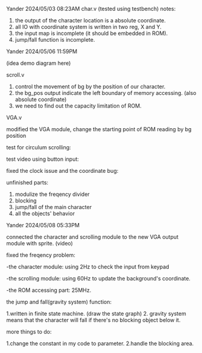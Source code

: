 Yander 2024/05/03 08:23AM
char.v (tested using testbench)
notes: 
  1. the output of the character location is a absolute coordinate.
  2. all IO with coordinate system is written in two reg, X and Y.
  3. the input map is incomplete (it should be embedded in ROM).
  4. jump/fall function is incomplete.

Yander 2024/05/06 11:59PM

(idea demo diagram here)

scroll.v

  1. control the movement of bg by the position of our character.
  2. the bg_pos output indicate the left boundary of memory accessing. (also absolute coordinate)
  3. we need to find out the capacity limitation of ROM. 

VGA.v

modified the VGA module, change the starting point of ROM reading by bg position

test for circulum scrolling:

test video using button input:

fixed the clock issue and the coordinate bug:

unfinished parts:
  1. modulize the freqency divider
  2. blocking
  3. jump/fall of the main character
  4. all the objects' behavior

Yander 2024/05/08 05:33PM

connected the character and scrolling module to the new VGA output module with sprite.
(video)

fixed the freqency problem:

  -the character module: using 2Hz to check the input from keypad
  
  -the scrolling module: using 60Hz to update the background's coordinate.
  
  -the ROM accessing part: 25MHz.
  
the jump and fall(gravity system) function:

  1.written in finite state machine.
   (draw the state graph)
  2. gravity system means that the character will fall if there's no blocking object below it.

more things to do:

  1.change the constant in my code to parameter.
  2.handle the blocking area.
